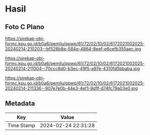 # Hasil

## Foto C Plano

https://sirekap-obj-formc.kpu.go.id/b0a6/pemilu/ppwp/61/72/02/10/02/6172021002025-20240214-210203--bf528b8e-584e-4864-8eef-e6cefb355aec.jpg

https://sirekap-obj-formc.kpu.go.id/b0a6/pemilu/ppwp/61/72/02/10/02/6172021002025-20240214-211004--70ccc8d0-b3ec-49f5-a97e-4310fd5bbaba.jpg

https://sirekap-obj-formc.kpu.go.id/b0a6/pemilu/ppwp/61/72/02/10/02/6172021002025-20240214-211336--907e7e0b-44e3-4ef1-9d1f-d74fc79a03e0.jpg


## Metadata

| Key        | Value               |
| ---------- | ------------------- |
| Time Stamp | 2024-02-24 22:31:28 |



